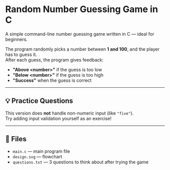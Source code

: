 # Random Number Guessing Game in C

A simple command-line number guessing game written in C — ideal for beginners.

The program randomly picks a number between **1 and 100**, and the player has to guess it.  
After each guess, the program gives feedback:
- **"Above \<number\>"** if the guess is too low
- **"Below \<number\>"** if the guess is too high
- **"Success"** when the guess is correct

---

## 💡 Practice Questions

This version does **not** handle non-numeric input (like `"five"`).  
Try adding input validation yourself as an exercise!

---

## 📎 Files

- `main.c` — main program file
- `design.svg` — flowchart
- `questions.txt` — 3 questions to think about after trying the game

